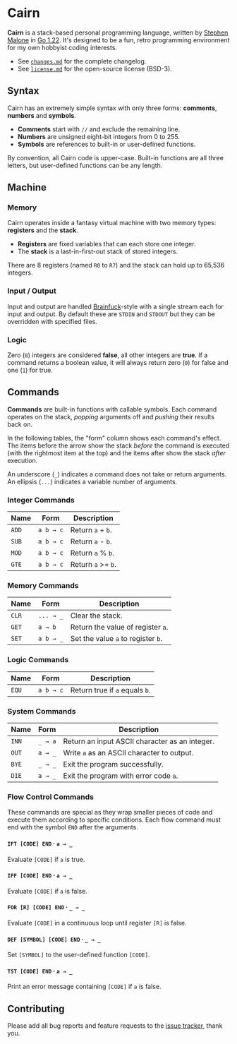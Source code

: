 # Cairn

**Cairn** is a stack-based personal programming language, written by [Stephen Malone][sm] in [Go 1.22][go]. It's designed to be a fun, retro programming environment for my own hobbyist coding interests.

- See [`changes.md`][ch] for the complete changelog.
- See [`license.md`][li] for the open-source license (BSD-3).

## Syntax

Cairn has an extremely simple syntax with only three forms: **comments**, **numbers** and **symbols**.

- **Comments** start with `//` and exclude the remaining line.
- **Numbers** are unsigned eight-bit integers from 0 to 255.
- **Symbols** are references to built-in or user-defined functions.

By convention, all Cairn code is upper-case. Built-in functions are all three letters, but user-defined functions can be any length.

## Machine

### Memory

Cairn operates inside a fantasy virtual machine with two memory types: **registers** and the **stack**.

- **Registers** are fixed variables that can each store one integer.
- The **stack** is a last-in-first-out stack of stored integers.

There are 8 registers (named `R0` to `R7`) and the stack can hold up to 65,536 integers.

### Input / Output

Input and output are handled [Brainfuck][bf]-style with a single stream each for input and output. By default these are `STDIN` and `STDOUT` but they can be overridden with specified files.

### Logic

Zero (`0`) integers are considered **false**, all other integers are **true**. If a command returns a boolean value, it will always return zero (`0`) for false and one (`1`) for true.

## Commands

**Commands** are built-in functions with callable symbols. Each command operates on the stack, *popping* arguments off and *pushing* their results back on.

In the following tables, the "form" column shows each command's effect. The items before the arrow show the stack *before* the command is executed (with the rightmost item at the top) and the items after show the stack *after* execution.

An underscore (`_`) indicates a command does not take or return arguments.
An ellipsis (`...`) indicates a variable number of arguments.

### Integer Commands

Name  | Form      | Description
----- | --------- | -----------
`ADD` | `a b → c` | Return `a` + `b`.
`SUB` | `a b → c` | Return `a` - `b`.
`MOD` | `a b → c` | Return `a` % `b`.
`GTE` | `a b → c` | Return `a` >= `b`.

### Memory Commands

Name  | Form        | Description
----- | ----------- | -----------
`CLR` | `... → _`   | Clear the stack.
`GET` | `a → b`     | Return the value of register `a`.
`SET` | `a b → _`   | Set the value `a` to register `b`.

### Logic Commands

Name  | Form      | Description
----- | --------- | -----------
`EQU` | `a b → c` | Return true if `a` equals `b`.

### System Commands

Name  | Form    | Description
----- | ------- | -----------
`INN` | `_ → a` | Return an input ASCII character as an integer.
`OUT` | `a → _` | Write `a` as an ASCII character to output.
`BYE` | `_ → _` | Exit the program successfully.
`DIE` | `a → _` | Exit the program with error code `a`.

### Flow Control Commands

These commands are special as they wrap smaller pieces of code and execute them according to specific conditions. Each flow command must end with the symbol `END` after the arguments.

#### `IFT [CODE] END` · `a → _`

Evaluate `[CODE]` if `a` is true.

#### `IFF [CODE] END` · `a → _`

Evaluate `[CODE]` if `a` is false.

#### `FOR [R] [CODE] END` · `_ → _`

Evaluate `[CODE]` in a continuous loop until register `[R]` is false.

#### `DEF [SYMBOL] [CODE] END` · `_ → _`

Set `[SYMBOL]` to the user-defined function `[CODE]`.

#### `TST [CODE] END` · `a → _`

Print an error message containing `[CODE]` if `a` is false.

## Contributing

Please add all bug reports and feature requests to the [issue tracker][is], thank you.

[bf]: https://esolangs.org/wiki/Brainfuck
[ch]: https://github.com/wirehaiku/cairn/blob/main/changes.md
[go]: https://golang.org/doc/go1.22
[is]: https://github.com/wirehaiku/cairn/issues
[li]: https://github.com/wirehaiku/cairn/blob/main/license.md
[sm]: https://mastodon.social/@stvmln
